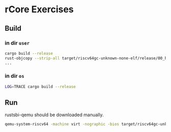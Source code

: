 # rCore Exercises

## Build

### in dir `user`

``` bash
cargo build --release
rust-objcopy --strip-all target/riscv64gc-unknown-none-elf/release/00_hello_world -O binary target/riscv64gc-unknown-none-elf/release/00_hello_world.bin
...
```

### in dir `os`

``` bash
LOG=TRACE cargo build --release
```

## Run

rustsbi-qemu should be downloaded manually.

``` bash
qemu-system-riscv64 -machine virt -nographic -bios target/riscv64gc-unknown-none-elf/release/rustsbi-qemu.bin -device loader,file=target/riscv64gc-unknown-none-elf/release/os
```